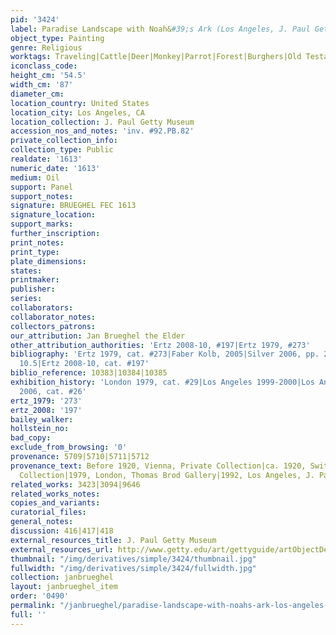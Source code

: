 ```yaml
---
pid: '3424'
label: Paradise Landscape with Noah&#39;s Ark (Los Angeles, J. Paul Getty Museum)
object_type: Painting
genre: Religious
worktags: Traveling|Cattle|Deer|Monkey|Parrot|Forest|Burghers|Old Testament|Paradise
iconclass_code:
height_cm: '54.5'
width_cm: '87'
diameter_cm:
location_country: United States
location_city: Los Angeles, CA
location_collection: J. Paul Getty Museum
accession_nos_and_notes: 'inv. #92.PB.82'
private_collection_info:
collection_type: Public
realdate: '1613'
numeric_date: '1613'
medium: Oil
support: Panel
support_notes:
signature: BRUEGHEL FEC 1613
signature_location:
support_marks:
further_inscription:
print_notes:
print_type:
plate_dimensions:
states:
printmaker:
publisher:
series:
collaborators:
collaborator_notes:
collectors_patrons:
our_attribution: Jan Brueghel the Elder
other_attribution_authorities: 'Ertz 2008-10, #197|Ertz 1979, #273'
bibliography: 'Ertz 1979, cat. #273|Faber Kolb, 2005|Silver 2006, pp. 213-14, fig.
  10.5|Ertz 2008-10, cat. #197'
biblio_reference: 10383|10384|10385
exhibition_history: 'London 1979, cat. #29|Los Angeles 1999-2000|Los Angeles-The Hague
  2006, cat. #26'
ertz_1979: '273'
ertz_2008: '197'
bailey_walker:
hollstein_no:
bad_copy:
exclude_from_browsing: '0'
provenance: 5709|5710|5711|5712
provenance_text: Before 1920, Vienna, Private Collection|ca. 1920, Switzerland, Private
  Collection|1979, London, Thomas Brod Gallery|1992, Los Angeles, J. Paul Getty Museum
related_works: 3423|3094|9646
related_works_notes:
copies_and_variants:
curatorial_files:
general_notes:
discussion: 416|417|418
external_resources_title: J. Paul Getty Museum
external_resources_url: http://www.getty.edu/art/gettyguide/artObjectDetails
thumbnail: "/img/derivatives/simple/3424/thumbnail.jpg"
fullwidth: "/img/derivatives/simple/3424/fullwidth.jpg"
collection: janbrueghel
layout: janbrueghel_item
order: '0490'
permalink: "/janbrueghel/paradise-landscape-with-noahs-ark-los-angeles-j-paul-getty-museum"
full: ''
---
```

